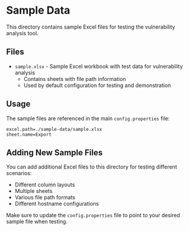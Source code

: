 # Sample Data

This directory contains sample Excel files for testing the vulnerability analysis tool.

## Files

- `sample.xlsx` - Sample Excel workbook with test data for vulnerability analysis
  - Contains sheets with file path information
  - Used by default configuration for testing and demonstration

## Usage

The sample files are referenced in the main `config.properties` file:

```properties
excel.path=./sample-data/sample.xlsx
sheet.name=Export
```

## Adding New Sample Files

You can add additional Excel files to this directory for testing different scenarios:
- Different column layouts
- Multiple sheets
- Various file path formats
- Different hostname configurations

Make sure to update the `config.properties` file to point to your desired sample file when testing.
